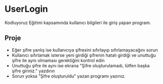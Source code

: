 # UserLogin
Kodluyoruz Eğitimi kapsamında kullanıcı bilgileri ile giriş yapan program.

## Proje
* Eğer şifre yanlış ise kullanıcıya şifresini sıfırlayıp sıfırlamayacağını sorun
* Kullanıcı sıfırlamak isterse yeni girdiği şifrenin hatalı girdiği ve unuttuğu şifre ile aynı olmaması gerektiğini kontrol edin
* Unuttuğu şifre ile aynı ise ekrana "Şifre oluşturulamadı, lütfen başka şifre giriniz." yazdırın
* Sorun yoksa "Şifre oluşturuldu" yazan programı yazınız.
